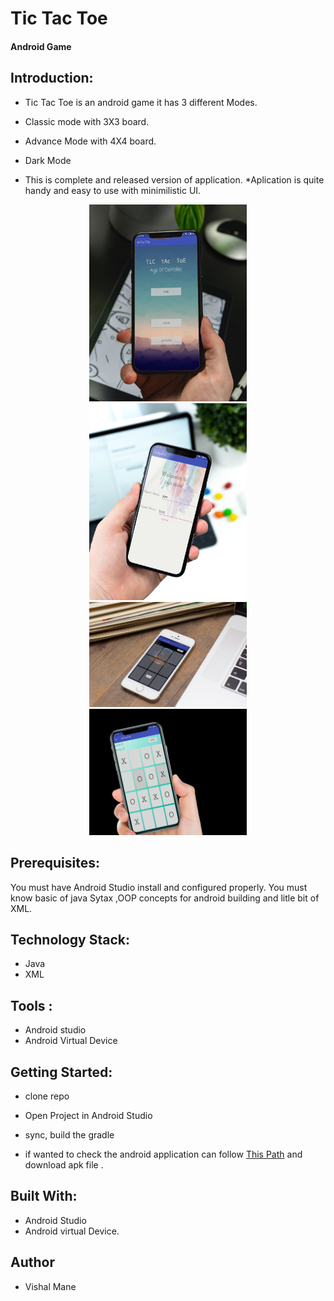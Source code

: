 # Tic Tac Toe
#### Android Game

## Introduction:
* Tic Tac Toe is an android game it has 3 different Modes.
* Classic mode with 3X3 board.
* Advance Mode with 4X4 board.
* Dark Mode

* This is complete and released version of application.
*Aplication is quite handy and easy to use with minimilistic UI.

<div align="center">
<img src='./img/mockup-home-min.jpg' width="50%"   height= "auto" >
</div>

<div align="center">
<img src='./img/mockup_dark-min.jpg' width="50%">
</div>

<div align="center">
<img src='./img/mockDrop_welcome-min.jpg' width="50%">
</div>

<div align="center">
<img src='./img/mockDrop_advance%20mode-min.jpg' width="50%">
</div>

## Prerequisites:
You must have Android Studio install and configured properly.
You must know basic of java Sytax ,OOP concepts for android building and litle bit of XML.

## Technology Stack:
* Java
* XML

## Tools :
* Android studio
* Android Virtual Device 



## Getting Started:
* clone repo
* Open Project in Android Studio
* sync, build the gradle

* if wanted to check the android application can follow  <a href='./app/release/app-release.apk'>This Path</a>  and download apk file .



## Built With:
* Android Studio
* Android virtual Device.

## Author
* Vishal Mane


